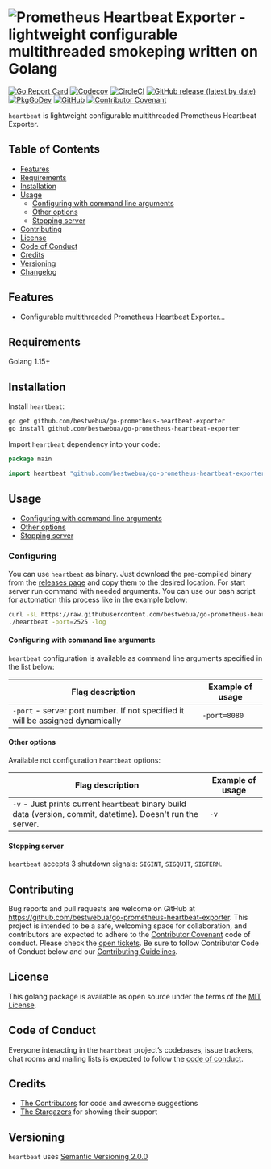 # ![Prometheus Heartbeat Exporter - lightweight configurable multithreaded smokeping written on Golang](https://repository-images.githubusercontent.com/42/42)

[![Go Report Card](https://goreportcard.com/badge/github.com/bestwebua/go-prometheus-heartbeat-exporter)](https://goreportcard.com/report/github.com/bestwebua/go-prometheus-heartbeat-exporter)
[![Codecov](https://codecov.io/gh/bestwebua/go-prometheus-heartbeat-exporter/branch/master/graph/badge.svg)](https://codecov.io/gh/bestwebua/go-prometheus-heartbeat-exporter)
[![CircleCI](https://circleci.com/gh/bestwebua/go-prometheus-heartbeat-exporter/tree/master.svg?style=svg)](https://circleci.com/gh/bestwebua/go-prometheus-heartbeat-exporter/tree/master)
[![GitHub release (latest by date)](https://img.shields.io/github/v/release/bestwebua/go-prometheus-heartbeat-exporter)](https://github.com/bestwebua/go-prometheus-heartbeat-exporter/releases)
[![PkgGoDev](https://pkg.go.dev/badge/github.com/bestwebua/go-prometheus-heartbeat-exporter)](https://pkg.go.dev/github.com/bestwebua/go-prometheus-heartbeat-exporter)
[![GitHub](https://img.shields.io/github/license/bestwebua/go-prometheus-heartbeat-exporter)](LICENSE.txt)
[![Contributor Covenant](https://img.shields.io/badge/Contributor%20Covenant-v1.4%20adopted-ff69b4.svg)](CODE_OF_CONDUCT.md)

`heartbeat` is lightweight configurable multithreaded Prometheus Heartbeat Exporter.

## Table of Contents

- [Features](#features)
- [Requirements](#requirements)
- [Installation](#installation)
- [Usage](#usage)
  - [Configuring with command line arguments](#configuring-with-command-line-arguments)
  - [Other options](#other-options)
  - [Stopping server](#stopping-server)
- [Contributing](#contributing)
- [License](#license)
- [Code of Conduct](#code-of-conduct)
- [Credits](#credits)
- [Versioning](#versioning)
- [Changelog](CHANGELOG.md)

## Features

- Configurable multithreaded Prometheus Heartbeat Exporter...

## Requirements

Golang 1.15+

## Installation

Install `heartbeat`:

```bash
go get github.com/bestwebua/go-prometheus-heartbeat-exporter
go install github.com/bestwebua/go-prometheus-heartbeat-exporter
```

Import `heartbeat` dependency into your code:

```go
package main

import heartbeat "github.com/bestwebua/go-prometheus-heartbeat-exporter"
```

## Usage

- [Configuring with command line arguments](#configuring-with-command-line-arguments)
- [Other options](#other-options)
- [Stopping server](#stopping-server)

### Configuring

You can use `heartbeat` as binary. Just download the pre-compiled binary from the [releases page](https://github.com/bestwebua/go-prometheus-heartbeat-exporter/releases) and copy them to the desired location. For start server run command with needed arguments. You can use our bash script for automation this process like in the example below:

```bash
curl -sL https://raw.githubusercontent.com/bestwebua/go-prometheus-heartbeat-exporter/master/script/download.sh | bash
./heartbeat -port=2525 -log
```

#### Configuring with command line arguments

`heartbeat` configuration is available as command line arguments specified in the list below:

| Flag description | Example of usage |
| --- | --- |
| `-port` - server port number. If not specified it will be assigned dynamically | `-port=8080` |

#### Other options

Available not configuration `heartbeat` options:

| Flag description | Example of usage |
| --- | --- |
| `-v` - Just prints current `heartbeat` binary build data (version, commit, datetime). Doesn't run the server. | `-v` |

#### Stopping server

`heartbeat` accepts 3 shutdown signals: `SIGINT`, `SIGQUIT`, `SIGTERM`.

## Contributing

Bug reports and pull requests are welcome on GitHub at <https://github.com/bestwebua/go-prometheus-heartbeat-exporter>. This project is intended to be a safe, welcoming space for collaboration, and contributors are expected to adhere to the [Contributor Covenant](http://contributor-covenant.org) code of conduct. Please check the [open tickets](https://github.com/bestwebua/go-prometheus-heartbeat-exporter/issues). Be sure to follow Contributor Code of Conduct below and our [Contributing Guidelines](CONTRIBUTING.md).

## License

This golang package is available as open source under the terms of the [MIT License](https://opensource.org/licenses/MIT).

## Code of Conduct

Everyone interacting in the `heartbeat` project’s codebases, issue trackers, chat rooms and mailing lists is expected to follow the [code of conduct](CODE_OF_CONDUCT.md).

## Credits

- [The Contributors](https://github.com/bestwebua/go-prometheus-heartbeat-exporter/graphs/contributors) for code and awesome suggestions
- [The Stargazers](https://github.com/bestwebua/go-prometheus-heartbeat-exporter/stargazers) for showing their support

## Versioning

`heartbeat` uses [Semantic Versioning 2.0.0](https://semver.org)
